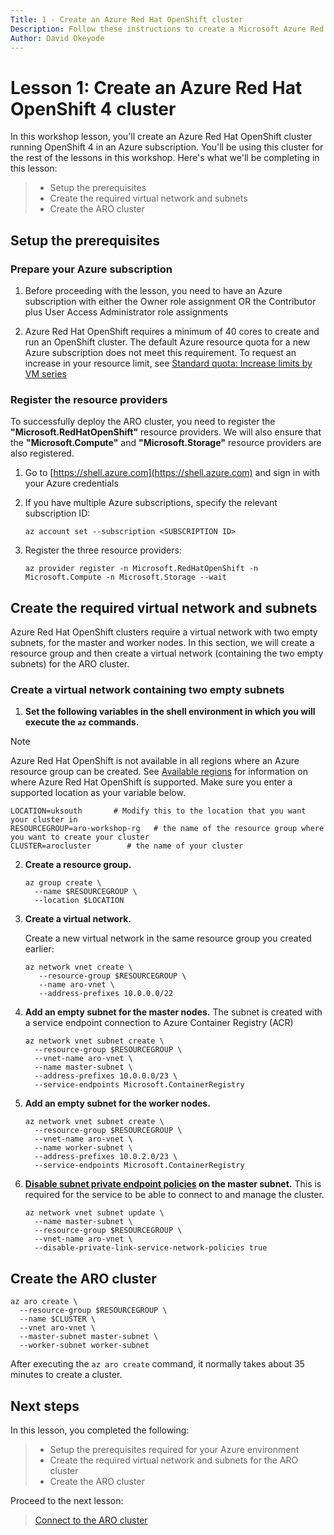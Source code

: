 ```yaml
---
Title: 1 - Create an Azure Red Hat OpenShift cluster
Description: Follow these instructions to create a Microsoft Azure Red Hat OpenShift cluster using the Azure CLI
Author: David Okeyode
---
```

# Lesson 1: Create an Azure Red Hat OpenShift 4 cluster

In this workshop lesson, you'll create an Azure Red Hat OpenShift cluster running OpenShift 4 in an Azure subscription. You'll be using this cluster for the rest of the lessons in this workshop. Here's what we'll be completing in this lesson:

> * Setup the prerequisites 
> * Create the required virtual network and subnets
> * Create the ARO cluster

## Setup the prerequisites
### Prepare your Azure subscription
1. Before proceeding with the lesson, you need to have an Azure subscription with either the Owner role assignment OR the Contributor plus User Access Administrator role assignments

2. Azure Red Hat OpenShift requires a minimum of 40 cores to create and run an OpenShift cluster. The default Azure resource quota for a new Azure subscription does not meet this requirement. To request an increase in your resource limit, see [Standard quota: Increase limits by VM series](https://docs.microsoft.com/en-us/azure/azure-portal/supportability/per-vm-quota-requests?WT.mc_id=AZ-MVP-5003870)

### Register the resource providers
To successfully deploy the ARO cluster, you need to register the **"Microsoft.RedHatOpenShift"** resource providers. We will also ensure that the **"Microsoft.Compute"** and **"Microsoft.Storage"** resource providers are also registered.

1. Go to [https://shell.azure.com](https://shell.azure.com) and sign in with your Azure credentials

2. If you have multiple Azure subscriptions, specify the relevant subscription ID:

    ```
    az account set --subscription <SUBSCRIPTION ID>
    ```

3. Register the three resource providers:

    ```
    az provider register -n Microsoft.RedHatOpenShift -n Microsoft.Compute -n Microsoft.Storage --wait
    ```
## Create the required virtual network and subnets
Azure Red Hat OpenShift clusters require a virtual network with two empty subnets, for the master and worker nodes. In this section, we will create a resource group and then create a virtual network (containing the two empty subnets) for the ARO cluster.
### Create a virtual network containing two empty subnets

1. **Set the following variables in the shell environment in which you will execute the `az` commands.**
> [!NOTE] 
   > Azure Red Hat OpenShift is not available in all regions where an Azure resource group can be created. See [Available regions](https://azure.microsoft.com/en-gb/global-infrastructure/services/?products=openshift&regions=all) for information on where Azure Red Hat OpenShift is supported. Make sure you enter a supported location as your variable below.

   ```
   LOCATION=uksouth       # Modify this to the location that you want your cluster in
   RESOURCEGROUP=aro-workshop-rg   # the name of the resource group where you want to create your cluster           
   CLUSTER=arocluster        # the name of your cluster
   ```

2. **Create a resource group.**

   ```
   az group create \
     --name $RESOURCEGROUP \
     --location $LOCATION
   ```

2. **Create a virtual network.**

   Create a new virtual network in the same resource group you created earlier:

   ```
   az network vnet create \
      --resource-group $RESOURCEGROUP \
      --name aro-vnet \
      --address-prefixes 10.0.0.0/22
   ```

3. **Add an empty subnet for the master nodes.**
The subnet is created with a service endpoint connection to Azure Container Registry (ACR)
   ```
   az network vnet subnet create \
     --resource-group $RESOURCEGROUP \
     --vnet-name aro-vnet \
     --name master-subnet \
     --address-prefixes 10.0.0.0/23 \
     --service-endpoints Microsoft.ContainerRegistry
   ```

4. **Add an empty subnet for the worker nodes.**

   ```
   az network vnet subnet create \
     --resource-group $RESOURCEGROUP \
     --vnet-name aro-vnet \
     --name worker-subnet \
     --address-prefixes 10.0.2.0/23 \
     --service-endpoints Microsoft.ContainerRegistry
   ```

5. **[Disable subnet private endpoint policies](../private-link/disable-private-link-service-network-policy.md) on the master subnet.** This is required for the service to be able to connect to and manage the cluster.

   ```
   az network vnet subnet update \
     --name master-subnet \
     --resource-group $RESOURCEGROUP \
     --vnet-name aro-vnet \
     --disable-private-link-service-network-policies true
   ```

## Create the ARO cluster

```
az aro create \
  --resource-group $RESOURCEGROUP \
  --name $CLUSTER \
  --vnet aro-vnet \
  --master-subnet master-subnet \
  --worker-subnet worker-subnet
```

After executing the `az aro create` command, it normally takes about 35 minutes to create a cluster.

## Next steps

In this lesson, you completed the following:
> * Setup the prerequisites required for your Azure environment
> * Create the required virtual network and subnets for the ARO cluster
> * Create the ARO cluster

Proceed to the next lesson:
> [Connect to the ARO cluster](2-connect-aro-cluster.md)
